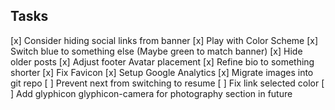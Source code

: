 ## Tasks
[x] Consider hiding social links from banner
[x] Play with Color Scheme
[x] Switch blue to something else (Maybe green to match banner)
[x] Hide older posts
[x] Adjust footer Avatar placement 
[x] Refine bio to something shorter
[x] Fix Favicon
[x] Setup Google Analytics
[x] Migrate images into git repo
[ ] Prevent next from switching to resume
[ ] Fix link selected color
[ ] Add glyphicon glyphicon-camera for photography section in future
